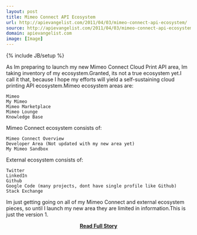 ```yaml
---
layout: post
title: Mimeo Connect API Ecosystem
url: http://apievangelist.com/2011/04/03/mimeo-connect-api-ecosystem/
source: http://apievangelist.com/2011/04/03/mimeo-connect-api-ecosystem/
domain: apievangelist.com
image: [Image]
---
```

{% include JB/setup %}<p>As Im preparing to launch my new Mimeo Connect Cloud Print API area, Im taking inventory of my ecosystem.Granted, its not a true ecosystem yet.I call it that, because I hope my efforts will yield a self-sustaining cloud printing API ecosystem.Mimeo ecosystem areas are:

	Mimeo
	My Mimeo
	Mimeo Marketplace
	Mimeo Lounge 
	Knowledge Base

Mimeo Connect ecosystem consists of:

	Mimeo Connect Overview
	Developer Area (Not updated with my new area yet)
	My Mimeo Sandbox

External ecosystem consists of:

	Twitter
	LinkedIn
	Github
	Google Code (many projects, dont have single profile like Github)
	Stack Exchange

Im just getting going on all of my Mimeo Connect and external ecosystem pieces, so until I launch my new area they are limited in information.This is just the version 1.</p>
<center><p><a href="http://apievangelist.com/2011/04/03/mimeo-connect-api-ecosystem/" style='padding:25px; font-sze:18px; font-weight: bold;'>Read Full Story</a></p></center>
